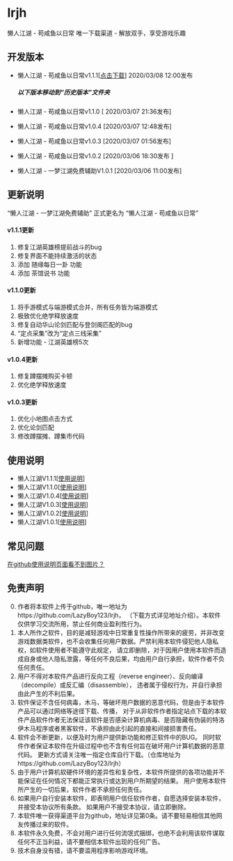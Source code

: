 # lrjh
懒人江湖 - 苟咸鱼以日常 唯一下载渠道 - 解放双手，享受游戏乐趣

## 开发版本
- 懒人江湖 - 苟咸鱼以日常v1.1.1[[点击下载](https://github.com/LazyBoy123/lrjh/raw/master/%E6%87%92%E4%BA%BA%E6%B1%9F%E6%B9%96%20-%20%E8%8B%9F%E5%92%B8%E9%B1%BC%E4%BB%A5%E6%97%A5%E5%B8%B8V1.1.1.exe)] 2020/03/08 12:00发布

  ##### 以下版本移动到“历史版本”文件夹

- 懒人江湖 - 苟咸鱼以日常v1.1.0 [ 2020/03/07 21:36发布]

- 懒人江湖 - 苟咸鱼以日常v1.0.4 [2020/03/07 12:48发布]

- 懒人江湖 - 苟咸鱼以日常v1.0.3 [2020/03/07 01:56发布]

- 懒人江湖 - 苟咸鱼以日常v1.0.2 [2020/03/06 18:30发布 ]

- 懒人江湖 - 一梦江湖免费辅助V1.0.1 [2020/03/06 11:00发布]



## 更新说明
“懒人江湖 - 一梦江湖免费辅助” 正式更名为 “懒人江湖 - 苟咸鱼以日常”

#### v1.1.1更新

1. 修复江湖英雄榜提前战斗的bug
2. 修复界面不能持续激活的状态
3. 添加 随缘每日一卦 功能
4. 添加 茶馆说书 功能

#### v1.1.0更新

1. 将手游模式与端游模式合并，所有任务皆为端游模式
2. 极致优化绝学释放速度
3. 修复自动华山论剑匹配与登剑阁匹配的bug
4. “定点采集”改为“定点三线采集”
5. 新增功能 - 江湖英雄榜5次

#### v1.0.4更新

1. 修复蹲摆摊购买卡顿
2. 优化绝学释放速度

#### v1.0.3更新
1. 优化小地图点击方式
2. 优化论剑匹配
3. 修改蹲摆摊、蹲集市代码



## 使用说明

- 懒人江湖V1.1.1[[使用说明](https://github.com/LazyBoy123/lrjh/raw/master/%E4%BD%BF%E7%94%A8%E8%AF%B4%E6%98%8E.docx)]
- 懒人江湖V1.1.0[[使用说明](https://github.com/LazyBoy123/lrjh/raw/master/%E4%BD%BF%E7%94%A8%E8%AF%B4%E6%98%8E.docx)]
- 懒人江湖V1.0.4[[使用说明](https://github.com/LazyBoy123/lrjh/blob/master/post/%E8%BD%AF%E4%BB%B6%E4%BD%BF%E7%94%A8%E6%96%B9%E6%B3%95.md)]
- 懒人江湖V1.0.3[[使用说明](https://github.com/LazyBoy123/lrjh/blob/master/post/%E8%BD%AF%E4%BB%B6%E4%BD%BF%E7%94%A8%E6%96%B9%E6%B3%95.md)] 
- 懒人江湖V1.0.2[[使用说明](https://github.com/LazyBoy123/lrjh/blob/master/post/%E8%BD%AF%E4%BB%B6%E4%BD%BF%E7%94%A8%E6%96%B9%E6%B3%95.md)]
- 懒人江湖V1.0.1[[使用说明](https://github.com/LazyBoy123/lrjh/blob/master/post/%E8%BD%AF%E4%BB%B6%E4%BD%BF%E7%94%A8%E6%96%B9%E6%B3%95.md)]



## 常见问题
[在github使用说明页面看不到图片？ ](https://github.com/LazyBoy123/lrjh/blob/master/post/%E7%9C%8B%E4%B8%8D%E5%88%B0github%E7%9A%84%E5%9B%BE%E7%89%87.md)

## 免责声明
0. 作者将本软件上传于github，唯一地址为https://github.com/LazyBoy123/lrjh， （下载方式详见地址介绍）。本软件仅供学习交流所用，禁止任何商业盈利性行为。
1. 本人所作之软件，目的是减轻游戏中日常重复性操作所带来的疲劳，并非改变游戏数据类软件，也不会收集任何用户数据。严禁利用本软件侵犯他人隐私权，如软件使用者不能遵守此规定， 请立即删除，对于因用户使用本软件而造成自身或他人隐私泄露，等任何不良后果，均由用户自行承担，软件作者不负任何责任。 
2. 用户不得对本软件产品进行反向工程（reverse engineer）、反向编译（decompile）或反汇编（disassemble）， 违者属于侵权行为，并自行承担由此产生的不利后果。 
3. 软件保证不含任何病毒，木马，等破坏用户数据的恶意代码，但是由于本软件产品可以通过网络等途径下载、传播， 对于从非软件作者指定站点下载的本软件产品软件作者无法保证该软件是否感染计算机病毒、是否隐藏有伪装的特洛伊木马程序或者黑客软件，不承担由此引起的直接和间接损害责任。 
4. 软件会不断更新，以便及时为用户提供新功能和修正软件中的BUG。 同时软件作者保证本软件在升级过程中也不含有任何旨在破坏用户计算机数据的恶意代码。 更新方式请关注唯一指定仓库自行下载。（仓库地址为https://github.com/LazyBoy123/lrjh）
5. 由于用户计算机软硬件环境的差异性和复杂性，本软件所提供的各项功能并不能保证在任何情况下都能正常执行或达到用户所期望的结果。 用户使用本软件所产生的一切后果，软件作者不承担任何责任。 
6. 如果用户自行安装本软件，即表明用户信任软件作者，自愿选择安装本软件，并接受本协议所有条款。 如果用户不接受本协议，请立即删除。
7. 本软件唯一获得渠道平台为github，地址详见第0条。请不要轻易相信其他网友传播过来的软件。
8. 本软件永久免费，不会对用户进行任何流氓式捆绑，也绝不会利用该软件谋取任何不正当利益，请不要相信本软件出现的任何广告。
9. 技术自身没有错，请不要滥用程序影响游戏环境。

